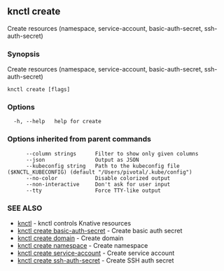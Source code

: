 ## knctl create

Create resources (namespace, service-account, basic-auth-secret, ssh-auth-secret)

### Synopsis

Create resources (namespace, service-account, basic-auth-secret, ssh-auth-secret)

```
knctl create [flags]
```

### Options

```
  -h, --help   help for create
```

### Options inherited from parent commands

```
      --column strings      Filter to show only given columns
      --json                Output as JSON
      --kubeconfig string   Path to the kubeconfig file ($KNCTL_KUBECONFIG) (default "/Users/pivotal/.kube/config")
      --no-color            Disable colorized output
      --non-interactive     Don't ask for user input
      --tty                 Force TTY-like output
```

### SEE ALSO

* [knctl](knctl.md)	 - knctl controls Knative resources
* [knctl create basic-auth-secret](knctl_create_basic-auth-secret.md)	 - Create basic auth secret
* [knctl create domain](knctl_create_domain.md)	 - Create domain
* [knctl create namespace](knctl_create_namespace.md)	 - Create namespace
* [knctl create service-account](knctl_create_service-account.md)	 - Create service account
* [knctl create ssh-auth-secret](knctl_create_ssh-auth-secret.md)	 - Create SSH auth secret


